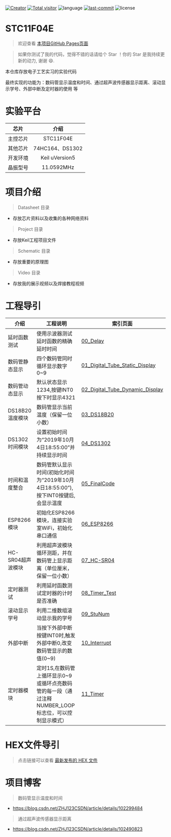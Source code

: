 [![Creator](https://img.shields.io/badge/Creator-ZhangH.J.-success)](https://zhj0125.github.io/)
[![Total visitor](https://visitor-count-badge.herokuapp.com/total.svg?repo_id=${https://github.com/ZHJ0125/STC11F04E})](https://github.com/ZHJ0125/STC11F04E/)
![language](https://img.shields.io/badge/language-C-9cf.svg)
[![last-commit](https://img.shields.io/github/last-commit/ZHJ0125/STC11F04E)](https://github.com/ZHJ0125/STC11F04E/commits/master)
![license](https://img.shields.io/github/license/ZHJ0125/STC11F04E)

# STC11F04E

> 欢迎查看 [本项目GitHub Pages页面](https://zhj0125.github.io/STC11F04E/)

> 如果你测试了我的代码，觉得不错的话请给个 Star ！你的 Star 是我持续更新的动力, 谢谢 😄.

本仓库存放电子工艺实习的实验代码

最终实现的功能为：数码管显示温度和时间、通过超声波传感器显示距离、滚动显示学号、外部中断及定时器的使用 等

# 实验平台
芯片 | 介绍
| ---------- | :-----------:  |
主控芯片 | STC11F04E
其他芯片 | 74HC164、DS1302
开发环境 | Keil uVersion5
晶振型号 | 11.0592MHz

# 项目介绍
> Datasheet 目录

- 存放芯片资料以及收集的各种网络资料

> Project 目录

- 存放Keil工程项目文件

> Schematic 目录

- 存放重要的原理图

> Video 目录

- 存放我的展示视频以及焊接教程视频

# 工程导引

介绍 | 工程说明 | 索引页面
---|---|---
延时函数测试 | 使用示波器测试延时函数的精确延时时间 | [00_Delay](https://github.com/ZHJ0125/STC11F04E/tree/master/Project/00_Delay)
数码管静态显示 | 四个数码管同时循环显示数字0~9 | [01_Digital_Tube_Static_Display](https://github.com/ZHJ0125/STC11F04E/tree/master/Project/01_Digital_Tube_Static_Display)
数码管动态显示 | 默认状态显示1234,按键INT0按下时显示4321 | [02_Digital_Tube_Dynamic_Display](https://github.com/ZHJ0125/STC11F04E/tree/master/Project/02_Digital_Tube_Dynamic_Display)
DS18B20温度模块 | 数码管显示当前温度（保留一位小数） | [03_DS18B20](https://github.com/ZHJ0125/STC11F04E/tree/master/Project/03_DS18B20)
DS1302时间模块 | 设置初始时间为“2019年10月4日18:55:00”并持续显示时间 | [04_DS1302](https://github.com/ZHJ0125/STC11F04E/tree/master/Project/04_DS1302)
时间和温度整合 | 数码管默认显示时间(初始化时间为“2019年10月4日18:55:00”),按下INT0按键后,会显示温度 | [05_FinalCode](https://github.com/ZHJ0125/STC11F04E/tree/master/Project/05_FinalCode)
ESP8266模块 | 初始化ESP8266模块，连接实验室WiFi，初始化串口通信 | [06_ESP8266](https://github.com/ZHJ0125/STC11F04E/tree/master/Project/06_ESP8266)
HC-SR04超声波模块 | 利用超声波模块循环测距，并在数码管上显示距离（单位厘米，保留一位小数） | [07_HC-SR04](https://github.com/ZHJ0125/STC11F04E/tree/master/Project/07_HC-SR04)
定时器测试 | 利用延时函数测试定时器的计时是否准确 | [08_Timer_Test](https://github.com/ZHJ0125/STC11F04E/tree/master/Project/08_Timer_Test)
滚动显示学号 | 利用二维数组滚动显示我的学号 | [09_StuNum](https://github.com/ZHJ0125/STC11F04E/tree/master/Project/09_StuNum)
外部中断 | 当按下外部中断按键INT0时,触发外部中断0,改变数码管显示的数值(0~9) | [10_Interrupt](https://github.com/ZHJ0125/STC11F04E/tree/master/Project/10_Interrupt)
定时器模块 | 定时1S,在数码管上循环显示0~9或循环点亮数码管的每一段（通过注释NUMBER_LOOP标志位，可以控制显示模式） | [11_Timer](https://github.com/ZHJ0125/STC11F04E/tree/master/Project/11_Timer)


# HEX文件导引
> 点击链接可以查看 [最新发布的 HEX 文件](https://github.com/ZHJ0125/STC11F04E/releases/tag/FourthVersion)


# 项目博客
> 数码管显示温度和时间
- https://blog.csdn.net/ZHJ123CSDN/article/details/102299484 
 
> 通过超声波传感器显示距离
- https://blog.csdn.net/ZHJ123CSDN/article/details/102490823
